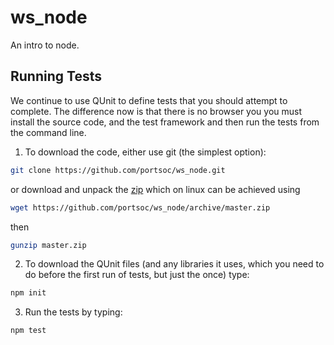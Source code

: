 ws_node
=======

An intro to node.


Running Tests
-------------

We continue to use QUnit to define tests that you should attempt to complete.  The difference now is that there is no browser you you must install the source code, and the test framework and then run the tests from the command line.

1. To download the code, either use git (the simplest option):

  ```bash
  git clone https://github.com/portsoc/ws_node.git
  ```
  or download and unpack the [zip](https://github.com/portsoc/ws_node/archive/master.zip) which on linux can be achieved using
  ```bash
  wget https://github.com/portsoc/ws_node/archive/master.zip
  ```
  then
  ```bash
  gunzip master.zip
  ```

2. To download the QUnit files (and any libraries it uses, which you need to do before the first run of tests, but just the once) type:

  ```bash
  npm init
  ```

3. Run the tests by typing:

  ```bash
  npm test
  ```
